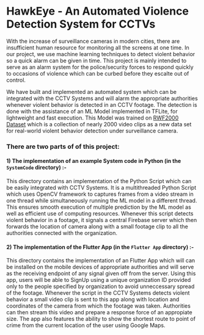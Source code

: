 # HawkEye - An Automated Violence Detection System for CCTVs

With the increase of surveillance cameras in modern cities, there are insufficient human resource for monitoring all the screens at one time. In our project, we use machine learning techniques to detect violent behavior so a quick alarm can be given in time. This project is mainly intended to serve as an alarm system for the police/security forces to respond quickly to occasions of violence which can be curbed before they escalte out of control. 

We have built and implemented an automated system which can be integrated with the CCTV Systems and will alarm the appropriate authorities whenever violent behavior is detected in an CCTV footage. The detection is done with the assistance of an ML Model implemented in TFLite, for lightweight and fast execution. This Model was trained on [RWF2000 Dataset](https://github.com/mchengny/RWF2000-Video-Database-for-Violence-Detection) which is a collection of nearly 2000 video clips as a new data set for real-world violent behavior detection under surveillance camera.  

### There are two parts of of this project:

#### 1) The implementation of an example System code in Python (in the `SystemCode` directory) :- 

This directory contains an implementation of the Python Script which can be easily integrated with CCTV Systems. It is a multithreaded Python Script which uses OpenCV framework to captures frames from a video stream in one thread while simultaneously running the ML model in a different thread. This ensures smooth execution of multiple prediction by the ML model as well as efficient use of computing resources. Whenever this script detects violent behavior in a footage, it signals a central Firebase server which then forwards the location of camera along with a small footage clip to all the authorities connected with the organization.

#### 2) The implementation of the Flutter App (in the `Flutter App` directory) :-

This directory contains the implementation of an Flutter App which will can be installed on the mobile devices of appropriate authorities and will serve as the receiving endpoint of any signal given off from the server. Using this app, users will be able to SignUp using a unique organization ID provided only to the people specified by organization to avoid unneccessary spread of the footage. Whenever the script in the CCTV Systems detects violent behavior a small video clip is sent to this app along with location and coordinates of the camera from which the footage was taken. Authorities can then stream this video and prepare a response force of an appropiate size. The app also features the ability to show the shortest route to point of crime from the current location of the user using Google Maps.

